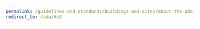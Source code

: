 ```yaml
---
permalink: /guidelines-and-standards/buildings-and-sites/about-the-ada-standards/ada-standards/chapter-9-built-in-elements/
redirect_to: /ada/#a9
---
```

